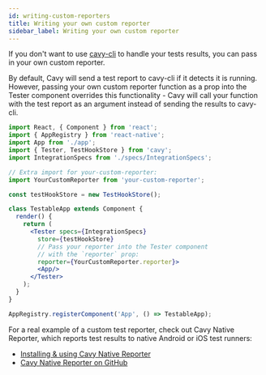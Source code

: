 ```yaml
---
id: writing-custom-reporters
title: Writing your own custom reporter
sidebar_label: Writing your own custom reporter
---
```


If you don't want to use [cavy-cli](getting-started/installing.md) to handle your tests results, you can pass in your own custom reporter.

By default, Cavy will send a test report to cavy-cli if it detects it is running.
However, passing your own custom reporter function as a prop into the Tester
component overrides this functionality - Cavy will call your function with the
test report as an argument instead of sending the results to cavy-cli.

```jsx
import React, { Component } from 'react';
import { AppRegistry } from 'react-native';
import App from './app';
import { Tester, TestHookStore } from 'cavy';
import IntegrationSpecs from './specs/IntegrationSpecs';

// Extra import for your-custom-reporter:
import YourCustomReporter from 'your-custom-reporter';

const testHookStore = new TestHookStore();

class TestableApp extends Component {
  render() {
    return (
      <Tester specs={IntegrationSpecs}
        store={testHookStore}
        // Pass your reporter into the Tester component
        // with the `reporter` prop:
        reporter={YourCustomReporter.reporter}>
        <App/>
      </Tester>
    );
  }
}

AppRegistry.registerComponent('App', () => TestableApp);
```

For a real example of a custom test reporter, check out Cavy Native Reporter,
which reports test results to native Android or iOS test runners:

* [Installing & using Cavy Native Reporter](../guides/cavy-native-reporter/installing-and-usage)
* [Cavy Native Reporter on GitHub](https://github.com/pixielabs/cavy-native-reporter)

